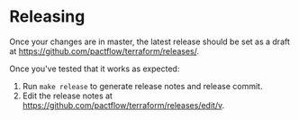 
# Releasing

Once your changes are in master, the latest release should be set as a draft at https://github.com/pactflow/terraform/releases/.

Once you've tested that it works as expected:

1. Run `make release` to generate release notes and release commit.
1. Edit the release notes at https://github.com/pactflow/terraform/releases/edit/v<VERSION>.
